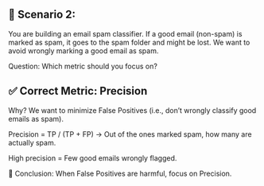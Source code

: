 ## 🧪 Scenario 2:
You are building an email spam classifier. If a good email (non-spam) is marked as spam, it goes to the spam folder and might be lost. We want to avoid wrongly marking a good email as spam.

Question: Which metric should you focus on?

## ✅ Correct Metric: Precision
Why?
We want to minimize False Positives (i.e., don’t wrongly classify good emails as spam).

Precision = TP / (TP + FP) → Out of the ones marked spam, how many are actually spam.

High precision = Few good emails wrongly flagged.

🎯 Conclusion:
When False Positives are harmful, focus on Precision.